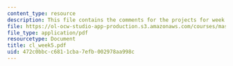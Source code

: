 ```yaml
---
content_type: resource
description: This file contains the comments for the projects for week 5 by the student.
file: https://ol-ocw-studio-app-production.s3.amazonaws.com/courses/mas-961-ambient-intelligence-spring-2005/472c0bbcc6811cba7efb002978aa998c_cl_week5.pdf
file_type: application/pdf
resourcetype: Document
title: cl_week5.pdf
uid: 472c0bbc-c681-1cba-7efb-002978aa998c
---
```

